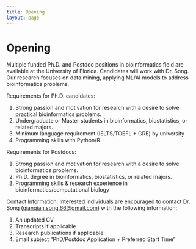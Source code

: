 ```yaml
---
title: Opening
layout: page
---
```

# Opening

Multiple funded Ph.D. and Postdoc positions in bioinformatics field are available at the University of Florida. Candidates will work with Dr. Song. Our research focuses on data mining, applying ML/AI models to address bioinformatics problems.

Requirements for Ph.D. candidates:    
1. Strong passion and motivation for research with a desire to solve practical bioinformatics problems.
2. Undergraduate or Master students in bioinformatics, biostatistics, or related majors.
3. Minimum language requirement (IELTS/TOEFL + GRE) by university
4. Programming skills with Python/R

Requirements for Postdocs:
1. Strong passion and motivation for research with a desire to solve bioinformatics problems.
2. Ph.D. degree in bioinformatics, biostatistics, or related majors.
3. Programming skills & research experience in bioinformatics/computational biology

Contact Information: Interested individuals are encouraged to contact Dr. Song (qianqian.song.66@gmail.com) with the following information:

1. An updated CV
2. Transcripts if applicable
3. Research publications if applicable
4. Email subject “PhD/Postdoc Application + Preferred Start Time”
